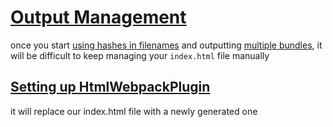 # [Output Management](https://webpack.js.org/guides/output-management/)

once you start [using hashes in filenames](https://webpack.js.org/guides/caching) and outputting [multiple bundles](https://webpack.js.org/guides/code-splitting), it will be difficult to keep managing your `index.html` file manually

## [Setting up HtmlWebpackPlugin](https://github.com/jantimon/html-webpack-plugin)

it will replace our index.html file with a newly generated one